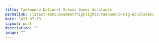 ```yaml
---
title: Taekwondo National School Games Accolades
permalink: /latest-announcement/highlights/taekwondo-nsg-accolades/
date: 2023-07-10
layout: post
description: ""
image: ""
---
```

